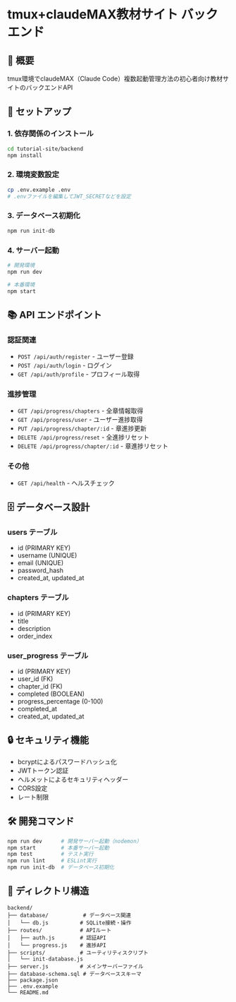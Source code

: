 # tmux+claudeMAX教材サイト バックエンド

## 🎯 概要
tmux環境でclaudeMAX（Claude Code）複数起動管理方法の初心者向け教材サイトのバックエンドAPI

## 🚀 セットアップ

### 1. 依存関係のインストール
```bash
cd tutorial-site/backend
npm install
```

### 2. 環境変数設定
```bash
cp .env.example .env
# .envファイルを編集してJWT_SECRETなどを設定
```

### 3. データベース初期化
```bash
npm run init-db
```

### 4. サーバー起動
```bash
# 開発環境
npm run dev

# 本番環境
npm start
```

## 📚 API エンドポイント

### 認証関連
- `POST /api/auth/register` - ユーザー登録
- `POST /api/auth/login` - ログイン
- `GET /api/auth/profile` - プロフィール取得

### 進捗管理
- `GET /api/progress/chapters` - 全章情報取得
- `GET /api/progress/user` - ユーザー進捗取得
- `PUT /api/progress/chapter/:id` - 章進捗更新
- `DELETE /api/progress/reset` - 全進捗リセット
- `DELETE /api/progress/chapter/:id` - 章進捗リセット

### その他
- `GET /api/health` - ヘルスチェック

## 🗄️ データベース設計

### users テーブル
- id (PRIMARY KEY)
- username (UNIQUE)
- email (UNIQUE)
- password_hash
- created_at, updated_at

### chapters テーブル
- id (PRIMARY KEY)
- title
- description
- order_index

### user_progress テーブル
- id (PRIMARY KEY)
- user_id (FK)
- chapter_id (FK)
- completed (BOOLEAN)
- progress_percentage (0-100)
- completed_at
- created_at, updated_at

## 🔒 セキュリティ機能
- bcryptによるパスワードハッシュ化
- JWTトークン認証
- ヘルメットによるセキュリティヘッダー
- CORS設定
- レート制限

## 🛠️ 開発コマンド
```bash
npm run dev      # 開発サーバー起動（nodemon）
npm start        # 本番サーバー起動
npm test         # テスト実行
npm run lint     # ESLint実行
npm run init-db  # データベース初期化
```

## 📁 ディレクトリ構造
```
backend/
├── database/           # データベース関連
│   └── db.js          # SQLite接続・操作
├── routes/            # APIルート
│   ├── auth.js        # 認証API
│   └── progress.js    # 進捗API
├── scripts/           # ユーティリティスクリプト
│   └── init-database.js
├── server.js          # メインサーバーファイル
├── database-schema.sql # データベーススキーマ
├── package.json
├── .env.example
└── README.md
```